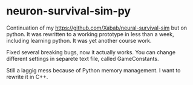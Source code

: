 # neuron-survival-sim-py
Continuation of my https://github.com/Xabab/neural-survival-sim but on python. It was rewritten to a working prototype in less than a week, including learning python. It was yet another course work.

Fixed several breaking bugs, now it actually works. You can change different settings in separete text file, called GameConstants.

Still a laggig mess because of Python memory management. I want to rewrite it in C++.
